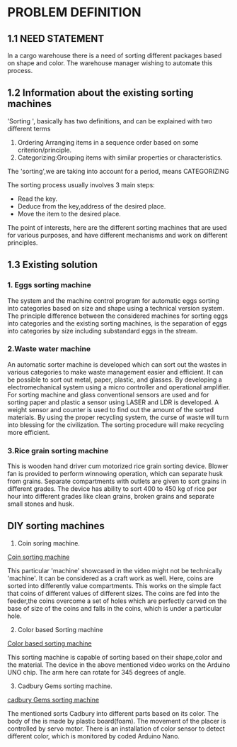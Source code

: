 # PROBLEM DEFINITION

## 1.1 NEED STATEMENT

In a cargo warehouse there is a need of sorting different packages based on shape and color. The warehouse manager wishing to automate this process.

## 1.2 Information about the existing sorting machines

'Sorting ', basically has two definitions, and can be explained with two different terms
1.   Ordering Arranging items in a sequence order based on some criterion/principle.
2.   Categorizing:Grouping items with similar properties or characteristics.

The 'sorting',we are taking into account for a period, means CATEGORIZING

The sorting process usually involves 3 main steps:

* Read the key.
* Deduce from the key,address of the desired place.
* Move the item to the desired place.

The point of interests, here are the different sorting machines that are used for various purposes, and have different mechanisms and work on different principles.

## 1.3 Existing solution

### 1. Eggs sorting machine

The system and the machine control program for automatic eggs sorting into categories based on size and shape using a technical version system. The principle difference between the considered machines for sorting eggs into categories and the existing sorting machines, is the separation of eggs into categories by size including substandard eggs in the stream.

### 2.Waste water machine

An automatic sorter machine is developed which can sort out the wastes in various categories to make waste management easier and efficient. It can be possible to sort out metal, paper, plastic, and glasses. By developing a electromechanical system using a micro controller and operational amplifier. For sorting machine and glass conventional sensors are used and for sorting paper and plastic a sensor using LASER and LDR is developed. A weight sensor and counter is used to find out the amount of the sorted materials. By using the proper recycling system, the curse of waste will turn into blessing for the civilization. The sorting procedure will make recycling more efficient.

### 3.Rice grain sorting machine

This is wooden hand driver cum motorized rice grain sorting device. Blower fan is provided to perform winnowing operation, which can separate husk from grains. Separate compartments with outlets are given to sort grains in different grades. The device has ability to sort 400 to 450 kg of rice per hour into different grades like clean grains, broken grains and separate small stones and husk.

## DIY sorting machines

1. Coin soring machine.

[Coin sorting machine](https://www.youtube.com/watch?v=8eXM93Wyrro)

This particular 'machine' showcased in the video might not be technically 'machine'. It can be considered as a craft work as well. Here, coins are sorted into differently value compartments. This works on the simple fact that coins of different values of different sizes. The coins are fed into the feeder,the coins overcome a set of holes which are perfectly carved on the base of size of the coins and falls in the coins, which is under a particular hole.

2. Color based Sorting machine

[Color based sorting machine ](https://www.youtube.com/watch?v=w8j7vk2K2L0&t=57s)

This sorting machine is capable of sorting based on their shape,color and the material. The device in the above mentioned video works on the Arduino UNO chip. The arm here can rotate for 345 degrees of angle.

3. Cadbury Gems sorting machine.

[cadbury Gems sorting machine](https://www.youtube.com/watch?v=4DbrWAGDADs)

The mentioned sorts Cadbury into different parts based on its color. The body of the is made by plastic board(foam). The movement of the placer is controlled by servo motor. There is an installation of color sensor to detect different color, which is monitored by coded Arduino Nano.





